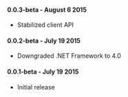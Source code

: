 #### 0.0.3-beta - August 6 2015
* Stabilized client API

#### 0.0.2-beta - July 19 2015
* Downgraded .NET Framework to 4.0

#### 0.0.1-beta - July 19 2015
* Initial release
